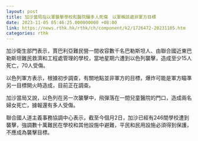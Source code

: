 ```yaml
---
layout: post
title: 加沙當局指以軍襲擊學校和醫院釀多人死傷　以軍稱該處非軍方目標
date: 2023-11-05 05:46:25.000000000 +08:00
link: https://news.rthk.hk/rthk/ch/component/k2/1726472-20231105.htm
categories: rthk
---
```


加沙衛生部門表示，賈巴利亞難民營一間收容數千名巴勒斯坦人、由聯合國近東巴勒斯坦難民救濟和工程處管理的學校，當地星期六遭到以色列襲擊，造成至少15人死亡，70人受傷。

以色列軍方表示，根據初步調查，有關地點並非軍方的目標，爆炸可能是軍方瞄準另一目標開火時造成，目前正在調查。

加沙當局又說，以色列在另一次襲擊中，飛彈落在一間兒童醫院的門口，造成兩名婦女死亡，據報還有多人受傷。

聯合國人道主義事務協調中心表示，截至今個月2日，加沙已經有246間學校遭到襲擊，強調數十萬難民在學校和其他設施中避難，平民和民用設施必須得到保護，不應成為襲擊目標。
